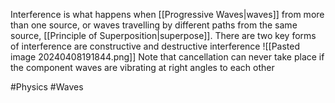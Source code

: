 Interference is what happens when [[Progressive Waves|waves]] from more than one source, or waves travelling by different paths from the same source, [[Principle of Superposition|superpose]]. There are two key forms of interference are constructive and destructive interference
![[Pasted image 20240408191844.png]]
Note that cancellation can never take place if the component waves are vibrating at right angles to each other

#Physics #Waves 